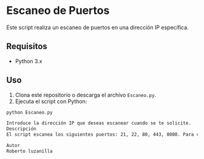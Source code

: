 # Escaneo de Puertos

Este script realiza un escaneo de puertos en una dirección IP específica.

## Requisitos

- Python 3.x

## Uso

1. Clona este repositorio o descarga el archivo `Escaneo.py`.
2. Ejecuta el script con Python:

```sh
python Escaneo.py

Introduce la dirección IP que deseas escanear cuando se te solicite.
Descripción
El script escanea los siguientes puertos: 21, 22, 80, 443, 8080. Para cada puerto, se verifica si está abierto o cerrado.

Autor
Roberto luzanilla
